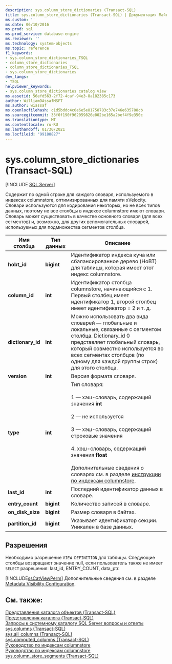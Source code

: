 ```yaml
---
description: sys.column_store_dictionaries (Transact-SQL)
title: sys.column_store_dictionaries (Transact-SQL) | Документация Майкрософт
ms.custom: ''
ms.date: 06/10/2016
ms.prod: sql
ms.prod_service: database-engine
ms.reviewer: ''
ms.technology: system-objects
ms.topic: reference
f1_keywords:
- sys.column_store_dictionaries_TSQL
- column_store_dictionaries
- column_store_dictionaries_TSQL
- sys.column_store_dictionaries
dev_langs:
- TSQL
helpviewer_keywords:
- sys.column_store_dictionaries catalog view
ms.assetid: 56efd563-2f72-4caf-94e3-8a182385c173
author: WilliamDAssafMSFT
ms.author: wiassaf
ms.openlocfilehash: c1d5bddc4c0e6e5e81758783c37e746e635788cb
ms.sourcegitcommit: 33f0f190f962059826e002be165a2bef4f9e350c
ms.translationtype: MT
ms.contentlocale: ru-RU
ms.lasthandoff: 01/30/2021
ms.locfileid: "99188827"
---
```

# <a name="syscolumn_store_dictionaries-transact-sql"></a>sys.column_store_dictionaries (Transact-SQL)
[!INCLUDE [SQL Server](../../includes/applies-to-version/sqlserver.md)]

  Содержит по одной строке для каждого словаря, используемого в индексах columnstore, оптимизированных для памяти xVelocity. Словари используются для кодирования некоторых, но не всех типов данных, поэтому не все столбцы в индексе columnstore имеют словари. Словарь может существовать в качестве основного словаря (для всех сегментов) и, возможно, для других вспомогательных словарей, используемых для подмножества сегментов столбца.  
  
|Имя столбца|Тип данных|Описание|  
|-----------------|---------------|-----------------|  
|**hobt_id**|**bigint**|Идентификатор индекса куча или сбалансированное дерево (HoBT) для таблицы, которая имеет этот индекс columnstore.|  
|**column_id**|**int**|Идентификатор столбца columnstore, начинающийся с 1. Первый столбец имеет идентификатор 1, второй столбец имеет идентификатор = 2 и т. д.|  
|**dictionary_id**|**int**|Можно использовать два вида словарей — глобальные и локальные, связанные с сегментом столбца. Dictionary_id 0 представляет глобальный словарь, который совместно используется во всех сегментах столбцов (по одному для каждой группы строк) для этого столбца.|  
|**version**|**int**|Версия формата словаря.|  
|**type**|**int**|Тип словаря:<br /><br /> 1 — хэш-словарь, содержащий значения **int**<br /><br /> 2 — не используется<br /><br /> 3 — хэш-словарь, содержащий строковые значения<br /><br /> 4. хэш-словарь, содержащий значения **float**<br /><br /> Дополнительные сведения о словарях см. в разделе [инструкции по индексам columnstore](~/relational-databases/indexes/columnstore-indexes-overview.md).|  
|**last_id**|**int**|Последний идентификатор данных в словаре.|  
|**entry_count**|**bigint**|Количество записей в словаре.|  
|**on_disk_size**|**bigint**|Размер словаря в байтах.|  
|**partition_id**|**bigint**|Указывает идентификатор секции. Уникален в базе данных.|  
  
## <a name="permissions"></a>Разрешения  
Необходимо разрешение `VIEW DEFINITION` для таблицы. Следующие столбцы возвращают значение null, если пользователь также не имеет `SELECT` разрешения: last_id, ENTRY_COUNT, data_ptr.  
  
 [!INCLUDE[ssCatViewPerm](../../includes/sscatviewperm-md.md)] Дополнительные сведения см. в разделе [Metadata Visibility Configuration](../../relational-databases/security/metadata-visibility-configuration.md).  
  
## <a name="see-also"></a>См. также:  
 [Представления каталога объектов (Transact-SQL)](../../relational-databases/system-catalog-views/object-catalog-views-transact-sql.md)   
 [Представления каталога (Transact-SQL)](../../relational-databases/system-catalog-views/catalog-views-transact-sql.md)   
 [Запросы к системному каталогу SQL Server вопросы и ответы](../../relational-databases/system-catalog-views/querying-the-sql-server-system-catalog-faq.md)   
 [sys.columns (Transact-SQL)](../../relational-databases/system-catalog-views/sys-columns-transact-sql.md)   
 [sys.all_columns &#40;Transact-SQL&#41;](../../relational-databases/system-catalog-views/sys-all-columns-transact-sql.md)   
 [sys.computed_columns &#40;Transact-SQL&#41;](../../relational-databases/system-catalog-views/sys-computed-columns-transact-sql.md)   
 [Руководство по индексам columnstore](~/relational-databases/indexes/columnstore-indexes-overview.md)   
 [Руководство по индексам columnstore](~/relational-databases/indexes/columnstore-indexes-overview.md)   
 [sys.column_store_segments (Transact-SQL)](../../relational-databases/system-catalog-views/sys-column-store-segments-transact-sql.md)  
  
  

